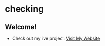 # checking
## Welcome!
- Check out my live project: [Visit My Website](
https://f20rseen1m01023h.github.io/Creative-websites/)
